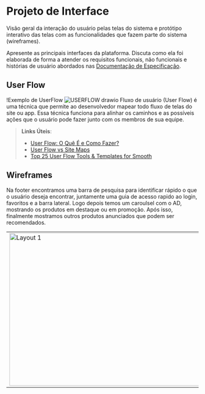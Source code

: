 

# Projeto de Interface

Visão geral da interação do usuário pelas telas do sistema e protótipo interativo das telas com as funcionalidades que fazem parte do sistema (wireframes).

 Apresente as principais interfaces da plataforma. Discuta como ela foi elaborada de forma a atender os requisitos funcionais, não funcionais e histórias de usuário abordados nas <a href="2-Especificação do Projeto.md"> Documentação de Especificação</a>.

## User Flow

!Exemplo de UserFlow
![USERFLOW drawio](https://github.com/ICEI-PUC-Minas-PBR-SI/pbr-si-ads-2023-2-p1-tiaw-g4-pcdshop/assets/142853324/4d44330a-de79-479c-806c-b9babcc99ab2)
Fluxo de usuário (User Flow) é uma técnica que permite ao desenvolvedor mapear todo fluxo de telas do site ou app. Essa técnica funciona para alinhar os caminhos e as possíveis ações que o usuário pode fazer junto com os membros de sua equipe.

> **Links Úteis**:
> - [User Flow: O Quê É e Como Fazer?](https://medium.com/7bits/fluxo-de-usu%C3%A1rio-user-flow-o-que-%C3%A9-como-fazer-79d965872534)
> - [User Flow vs Site Maps](http://designr.com.br/sitemap-e-user-flow-quais-as-diferencas-e-quando-usar-cada-um/)
> - [Top 25 User Flow Tools & Templates for Smooth](https://www.mockplus.com/blog/post/user-flow-tools)


## Wireframes
Na footer encontramos uma barra de pesquisa para identificar rápido o que o usuário deseja encontrar, juntamente uma guia de acesso rapido ao login, favoritos e a barra lateral.
Logo depois temos um caroulsel com o AD, mostrando os produtos em destaque ou em promoção.
Após isso, finalmente mostramos outros produtos anunciados que podem ser recomendados.
<table>
  <tr>
    <td>
      <img src="https://github.com/ICEI-PUC-Minas-PBR-SI/pbr-si-ads-2023-2-p1-tiaw-g4-pcdshop/assets/125142328/80ce7b7f-9bf0-4ad4-94fc-b64ad50f6861" alt="Layout 1" width="600" height="400">
    </td>
    <td>
      <img src="https://github.com/ICEI-PUC-Minas-PBR-SI/pbr-si-ads-2023-2-p1-tiaw-g4-pcdshop/assets/125142328/37963179-0382-498d-9afc-3e578316aab7" alt="Layout 2" width="600" height="400">
    </td>
  </tr>
</table>



 
